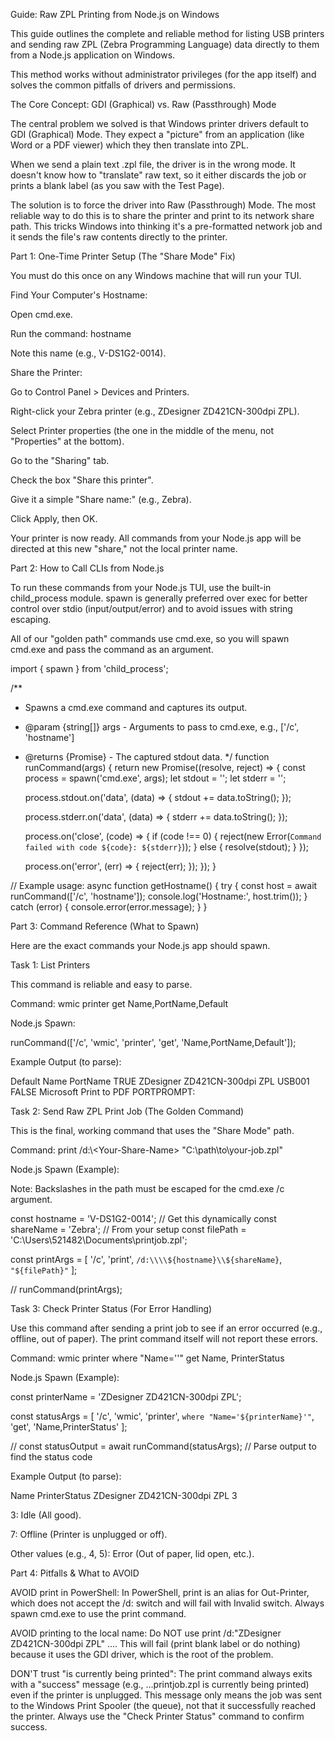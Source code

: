 Guide: Raw ZPL Printing from Node.js on Windows

This guide outlines the complete and reliable method for listing USB printers and sending raw ZPL (Zebra Programming Language) data directly to them from a Node.js application on Windows.

This method works without administrator privileges (for the app itself) and solves the common pitfalls of drivers and permissions.

The Core Concept: GDI (Graphical) vs. Raw (Passthrough) Mode

The central problem we solved is that Windows printer drivers default to GDI (Graphical) Mode. They expect a "picture" from an application (like Word or a PDF viewer) which they then translate into ZPL.

When we send a plain text .zpl file, the driver is in the wrong mode. It doesn't know how to "translate" raw text, so it either discards the job or prints a blank label (as you saw with the Test Page).

The solution is to force the driver into Raw (Passthrough) Mode. The most reliable way to do this is to share the printer and print to its network share path. This tricks Windows into thinking it's a pre-formatted network job and it sends the file's raw contents directly to the printer.

Part 1: One-Time Printer Setup (The "Share Mode" Fix)

You must do this once on any Windows machine that will run your TUI.

Find Your Computer's Hostname:

Open cmd.exe.

Run the command: hostname

Note this name (e.g., V-DS1G2-0014).

Share the Printer:

Go to Control Panel > Devices and Printers.

Right-click your Zebra printer (e.g., ZDesigner ZD421CN-300dpi ZPL).

Select Printer properties (the one in the middle of the menu, not "Properties" at the bottom).

Go to the "Sharing" tab.

Check the box "Share this printer".

Give it a simple "Share name:" (e.g., Zebra).

Click Apply, then OK.

Your printer is now ready. All commands from your Node.js app will be directed at this new "share," not the local printer name.

Part 2: How to Call CLIs from Node.js

To run these commands from your Node.js TUI, use the built-in child_process module. spawn is generally preferred over exec for better control over stdio (input/output/error) and to avoid issues with string escaping.

All of our "golden path" commands use cmd.exe, so you will spawn cmd.exe and pass the command as an argument.

import { spawn } from 'child_process';

/**
 * Spawns a cmd.exe command and captures its output.
 * @param {string[]} args - Arguments to pass to cmd.exe, e.g., ['/c', 'hostname']
 * @returns {Promise<string>} - The captured stdout data.
 */
function runCommand(args) {
  return new Promise((resolve, reject) => {
    const process = spawn('cmd.exe', args);
    let stdout = '';
    let stderr = '';

    process.stdout.on('data', (data) => {
      stdout += data.toString();
    });

    process.stderr.on('data', (data) => {
      stderr += data.toString();
    });

    process.on('close', (code) => {
      if (code !== 0) {
        reject(new Error(`Command failed with code ${code}: ${stderr}`));
      } else {
        resolve(stdout);
      }
    });

    process.on('error', (err) => {
      reject(err);
    });
  });
}

// Example usage:
async function getHostname() {
  try {
    const host = await runCommand(['/c', 'hostname']);
    console.log('Hostname:', host.trim());
  } catch (error) {
    console.error(error.message);
  }
}


Part 3: Command Reference (What to Spawn)

Here are the exact commands your Node.js app should spawn.

Task 1: List Printers

This command is reliable and easy to parse.

Command: wmic printer get Name,PortName,Default

Node.js Spawn:

runCommand(['/c', 'wmic', 'printer', 'get', 'Name,PortName,Default']);


Example Output (to parse):

Default  Name                          PortName
TRUE     ZDesigner ZD421CN-300dpi ZPL  USB001
FALSE    Microsoft Print to PDF        PORTPROMPT:


Task 2: Send Raw ZPL Print Job (The Golden Command)

This is the final, working command that uses the "Share Mode" path.

Command: print /d:\\<Your-Hostname>\<Your-Share-Name> "C:\path\to\your-job.zpl"

Node.js Spawn (Example):

Note: Backslashes in the path must be escaped for the cmd.exe /c argument.

const hostname = 'V-DS1G2-0014'; // Get this dynamically
const shareName = 'Zebra';       // From your setup
const filePath = 'C:\\Users\\521482\\Documents\\printjob.zpl';

const printArgs = [
  '/c',
  'print',
  `/d:\\\\${hostname}\\${shareName}`,
  `"${filePath}"`
];

// runCommand(printArgs);


Task 3: Check Printer Status (For Error Handling)

Use this command after sending a print job to see if an error occurred (e.g., offline, out of paper). The print command itself will not report these errors.

Command: wmic printer where "Name='<Printer-Name>'" get Name, PrinterStatus

Node.js Spawn (Example):

const printerName = 'ZDesigner ZD421CN-300dpi ZPL';

const statusArgs = [
  '/c',
  'wmic',
  'printer',
  `where "Name='${printerName}'"`,
  'get',
  'Name,PrinterStatus'
];

// const statusOutput = await runCommand(statusArgs);
// Parse output to find the status code


Example Output (to parse):

Name                          PrinterStatus
ZDesigner ZD421CN-300dpi ZPL  3


3: Idle (All good).

7: Offline (Printer is unplugged or off).

Other values (e.g., 4, 5): Error (Out of paper, lid open, etc.).

Part 4: Pitfalls & What to AVOID

AVOID print in PowerShell: In PowerShell, print is an alias for Out-Printer, which does not accept the /d: switch and will fail with Invalid switch. Always spawn cmd.exe to use the print command.

AVOID printing to the local name: Do NOT use print /d:"ZDesigner ZD421CN-300dpi ZPL" .... This will fail (print blank label or do nothing) because it uses the GDI driver, which is the root of the problem.

DON'T trust "is currently being printed": The print command always exits with a "success" message (e.g., ...printjob.zpl is currently being printed) even if the printer is unplugged. This message only means the job was sent to the Windows Print Spooler (the queue), not that it successfully reached the printer. Always use the "Check Printer Status" command to confirm success.
